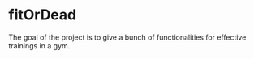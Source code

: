 # fitOrDead
The goal of the project is to give a bunch of functionalities for effective trainings in a gym.
